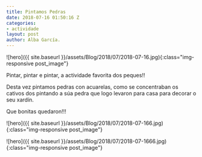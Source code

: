 ```yaml
---
title: Pintamos Pedras
date: 2018-07-16 01:50:16 Z
categories:
- actividade
layout: post
author: Alba García.
---
```


![hero]({{ site.baseurl }}/assets/Blog/2018/07/2018-07-16.jpg){:class="img-responsive post_image"}
<br>

Pintar, pintar e pintar, a actividade favorita dos peques!! 

Desta vez pintamos pedras con acuarelas, como se concentraban os cativos dos pintando a súa pedra que logo levaron para casa para decorar o seu xardín. 

Que bonitas quedaron!!!

![hero]({{ site.baseurl }}/assets/Blog/2018/07/2018-07-166.jpg){:class="img-responsive post_image"}
<br>

![hero]({{ site.baseurl }}/assets/Blog/2018/07/2018-07-1666.jpg){:class="img-responsive post_image"}
<br>